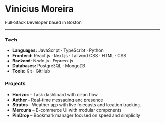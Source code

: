 # Vinicius Moreira  

Full-Stack Developer based in Boston  

---

### Tech  

- **Languages:** JavaScript · TypeScript · Python  
- **Frontend:** React.js · Next.js · Tailwind CSS · HTML · CSS  
- **Backend:** Node.js · Express.js  
- **Databases:** PostgreSQL · MongoDB  
- **Tools:** Git · GitHub  


### Projects  

- **Horizon** – Task dashboard with clean flow  
- **Aether** – Real-time messaging and presence  
- **Stratos** – Weather app with live forecasts and location tracking.
- **Mercuria** – E-commerce UI with modular components  
- **PinDrop** – Bookmark manager focused on speed and simplicity  
